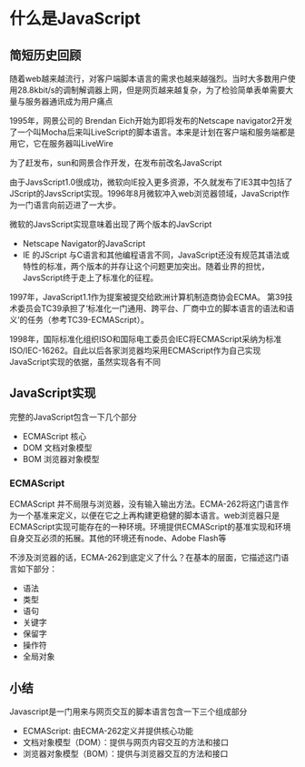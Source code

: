# 什么是JavaScript
## 简短历史回顾
随着web越来越流行，对客户端脚本语言的需求也越来越强烈。当时大多数用户使用28.8kbit/s的调制解调器上网，但是网页越来越复杂，为了检验简单表单需要大量与服务器通讯成为用户痛点

1995年，网景公司的 Brendan Eich开始为即将发布的Netscape navigator2开发了一个叫Mocha后来叫LiveScript的脚本语言。本来是计划在客户端和服务端都是用它，它在服务器叫LiveWire

为了赶发布，sun和网景合作开发，在发布前改名JavaScript

由于JavsScript1.0很成功，微软向IE投入更多资源，不久就发布了IE3其中包括了JScript的JavsScript实现。1996年8月微软冲入web浏览器领域，JavaScript作为一门语言向前迈进了一大步。

微软的JavsScript实现意味着出现了两个版本的JavScript
* Netscape Navigator的JavaScript
* IE 的JScript
与C语言和其他编程语言不同，JavaScript还没有规范其语法或特性的标准，两个版本的并存让这个问题更加突出。随着业界的担忧，JavsScript终于走上了标准化的征程。

1997年，JavaScript1.1作为提案被提交给欧洲计算机制造商协会ECMA。
第39技术委员会TC39承担了‘标准化一门通用、跨平台、厂商中立的脚本语言的语法和语义’的任务（参考TC39-ECMAScript）。

1998年，国际标准化组织ISO和国际电工委员会IEC将ECMAScript采纳为标准ISO/IEC-16262。自此以后各家浏览器均采用ECMAScript作为自己实现JavaScript实现的依据，虽然实现各有不同

## JavaScript实现
完整的JavaScript包含一下几个部分

* ECMAScript 核心
* DOM 文档对象模型
* BOM 浏览器对象模型

### ECMAScript
ECMAScript 并不局限与浏览器，没有输入输出方法。ECMA-262将这门语言作为一个基准来定义，以便在它之上再构建更稳健的脚本语言。web浏览器只是ECMAScript实现可能存在的一种环境。环境提供ECMAScript的基准实现和环境自身交互必须的拓展。其他的环境还有node、Adobe Flash等

不涉及浏览器的话，ECMA-262到底定义了什么？在基本的层面，它描述这门语言如下部分：

* 语法
* 类型
* 语句
* 关键字
* 保留字
* 操作符
* 全局对象

## 小结
Javascript是一门用来与网页交互的脚本语言包含一下三个组成部分
 * ECMAScript: 由ECMA-262定义并提供核心功能
 * 文档对象模型（DOM）：提供与网页内容交互的方法和接口
 * 浏览器对象模型（BOM）：提供与浏览器交互的方法和接口